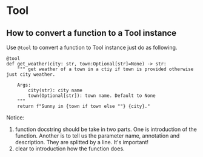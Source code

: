 # Tool

## How to convert a function to a Tool instance
Use `@tool` to convert a function to Tool instance just do as following. 
```
@tool
def get_weather(city: str, town:Optional[str]=None) -> str:
    """ get weather of a town in a ctiy if town is provided otherwise just city weather.
    
    Args:
        city(str): city name
        town(Optional[str]): town name. Default to None
    """
    return f"Sunny in {town if town else ""} {city}."
```
Notice:
1. function docstring should be take in two parts. One is introduction of the function. Another is to tell us the parameter name, annotation and description. They are splitted by a line. It's important!
2. clear to introduction how the function does.